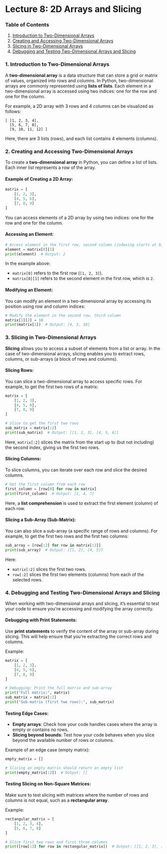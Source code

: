 # Lecture 8: 2D Arrays and Slicing

### **Table of Contents**

1. [Introduction to Two-Dimensional Arrays](#introduction-to-two-dimensional-arrays)
2. [Creating and Accessing Two-Dimensional Arrays](#creating-and-accessing-two-dimensional-arrays)
3. [Slicing in Two-Dimensional Arrays](#slicing-in-two-dimensional-arrays)
4. [Debugging and Testing Two-Dimensional Arrays and Slicing](#debugging-and-testing-two-dimensional-arrays-and-slicing)

### 1. **Introduction to Two-Dimensional Arrays**

A **two-dimensional array** is a data structure that can store a grid or matrix of values, organized into rows and columns. In Python, two-dimensional arrays are commonly represented using **lists of lists**. Each element in a two-dimensional array is accessed using two indices: one for the row and one for the column.

For example, a 2D array with 3 rows and 4 columns can be visualized as follows:

```
[ [1, 2, 3, 4],
  [5, 6, 7, 8],
  [9, 10, 11, 12] ]
```

Here, there are 3 lists (rows), and each list contains 4 elements (columns).

### 2. **Creating and Accessing Two-Dimensional Arrays**

To create a **two-dimensional array** in Python, you can define a list of lists. Each inner list represents a row of the array.

#### Example of Creating a 2D Array:
```python
matrix = [
    [1, 2, 3],
    [4, 5, 6],
    [7, 8, 9]
]
```

You can access elements of a 2D array by using two indices: one for the row and one for the column.

#### Accessing an Element:
```python
# Access element in the first row, second column (indexing starts at 0)
element = matrix[0][1]
print(element)  # Output: 2
```

In the example above:
- `matrix[0]` refers to the first row (`[1, 2, 3]`).
- `matrix[0][1]` refers to the second element in the first row, which is `2`.

#### Modifying an Element:
You can modify an element in a two-dimensional array by accessing its position using row and column indices:
```python
# Modify the element in the second row, third column
matrix[1][2] = 10
print(matrix[1])  # Output: [4, 5, 10]
```

### 3. **Slicing in Two-Dimensional Arrays**

**Slicing** allows you to access a subset of elements from a list or array. In the case of two-dimensional arrays, slicing enables you to extract rows, columns, or sub-arrays (a block of rows and columns).

#### Slicing Rows:
You can slice a two-dimensional array to access specific rows. For example, to get the first two rows of a matrix:
```python
matrix = [
    [1, 2, 3],
    [4, 5, 6],
    [7, 8, 9]
]

# Slice to get the first two rows
sub_matrix = matrix[:2]
print(sub_matrix)  # Output: [[1, 2, 3], [4, 5, 6]]
```

Here, `matrix[:2]` slices the matrix from the start up to (but not including) the second index, giving us the first two rows.

#### Slicing Columns:
To slice columns, you can iterate over each row and slice the desired columns.
```python
# Get the first column from each row
first_column = [row[0] for row in matrix]
print(first_column)  # Output: [1, 4, 7]
```

Here, a **list comprehension** is used to extract the first element (column) of each row.

#### Slicing a Sub-Array (Sub-Matrix):
You can also slice a sub-array (a specific range of rows and columns). For example, to get the first two rows and the first two columns:
```python
sub_array = [row[:2] for row in matrix[:2]]
print(sub_array)  # Output: [[1, 2], [4, 5]]
```

Here:
- `matrix[:2]` slices the first two rows.
- `row[:2]` slices the first two elements (columns) from each of the selected rows.

### 4. **Debugging and Testing Two-Dimensional Arrays and Slicing**

When working with two-dimensional arrays and slicing, it’s essential to test your code to ensure you're accessing and modifying the array correctly.

#### Debugging with Print Statements:
Use **print statements** to verify the content of the array or sub-array during slicing. This will help ensure that you’re extracting the correct rows and columns.

Example:
```python
matrix = [
    [1, 2, 3],
    [4, 5, 6],
    [7, 8, 9]
]

# Debugging: Print the full matrix and sub-array
print("Full matrix:", matrix)
sub_matrix = matrix[:2]
print("Sub-matrix (first two rows):", sub_matrix)
```

#### Testing Edge Cases:
- **Empty arrays**: Check how your code handles cases where the array is empty or contains no rows.
- **Slicing beyond bounds**: Test how your code behaves when you slice beyond the available number of rows or columns.

Example of an edge case (empty matrix):
```python
empty_matrix = []

# Slicing an empty matrix should return an empty list
print(empty_matrix[:2])  # Output: []
```

#### Testing Slicing on Non-Square Matrices:
Make sure to test slicing with matrices where the number of rows and columns is not equal, such as a **rectangular array**.

Example:
```python
rectangular_matrix = [
    [1, 2, 3, 4],
    [5, 6, 7, 8]
]

# Slice first two rows and first three columns
print([row[:3] for row in rectangular_matrix])  # Output: [[1, 2, 3], [5, 6, 7]]
```